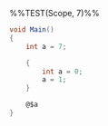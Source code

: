 %%TEST(Scope, 7)%%
```cs
void Main()
{
    int a = 7;

    {
        int a = 0;
        a = 1;
    }

    @$a
}
```